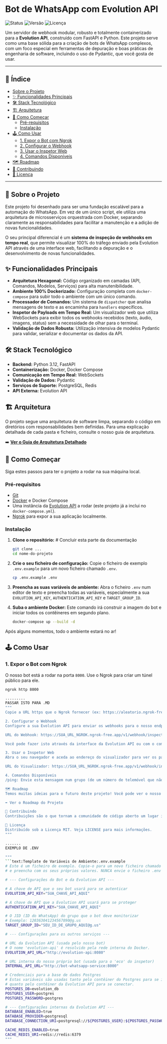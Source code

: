# Bot de WhatsApp com Evolution API

![Status](https://img.shields.io/badge/status-em%20desenvolvimento-yellow)
![Versão](https://img.shields.io/badge/versão-0.1.0-blue)
![Licença](https://img.shields.io/badge/licença-MIT-green)

Um servidor de webhook modular, robusto e totalmente containerizado para a **Evolution API**, construído com FastAPI e Python. Este projeto serve como uma base sólida para a criação de bots de WhatsApp complexos, com um foco especial em ferramentas de depuração e boas práticas de engenharia de software, incluindo o uso de Pydantic, que você gosta de usar.

---

## 📜 Índice

* [Sobre o Projeto](#-sobre-o-projeto)
* [✨ Funcionalidades Principais](#-funcionalidades-principais)
* [🛠️ Stack Tecnológico](#️-stack-tecnológico)
* [🏗️ Arquitetura](#️-arquitetura)
* [🚀 Como Começar](#-como-começar)
  * [Pré-requisitos](#pré-requisitos)
  * [Instalação](#instalação)
* [🕹️ Como Usar](#️-como-usar)
  * [1. Expor o Bot com Ngrok](#1-expor-o-bot-com-ngrok)
  * [2. Configurar o Webhook](#2-configurar-o-webhook)
  * [3. Usar o Inspetor Web](#3-usar-o-inspetor-web)
  * [4. Comandos Disponíveis](#4-comandos-disponíveis)
* [🗺️ Roadmap](#️-roadmap)
* [🤝 Contribuindo](#-contribuindo)
* [📄 Licença](#-licença)

---

## 📖 Sobre o Projeto

Este projeto foi desenhado para ser uma fundação escalável para a automação do WhatsApp. Em vez de um único script, ele utiliza uma arquitetura de microsserviços orquestrada com Docker, separando claramente as responsabilidades para facilitar a manutenção e a adição de novas funcionalidades.

O seu principal diferencial é um **sistema de inspeção de webhooks em tempo real**, que permite visualizar 100% do tráfego enviado pela Evolution API através de uma interface web, facilitando a depuração e o desenvolvimento de novas funcionalidades.

## ✨ Funcionalidades Principais

* **Arquitetura Hexagonal:** Código organizado em camadas (API, Comandos, Modelos, Serviços) para alta manutenibilidade.
* **Ambiente 100% Dockerizado:** Configuração completa com `docker-compose` para subir todo o ambiente com um único comando.
* **Processador de Comandos:** Um sistema de `dispatcher` que analisa mensagens de texto e as encaminha para `handlers` específicos.
* **Inspetor de Payloads em Tempo Real:** Um visualizador web que utiliza WebSockets para exibir todos os webhooks recebidos (texto, áudio, imagens, status) sem a necessidade de olhar para o terminal.
* **Validação de Dados Robusta:** Utilização intensiva de modelos Pydantic para validar, serializar e documentar os dados da API.

## 🛠️ Stack Tecnológico

* **Backend:** Python 3.12, FastAPI
* **Containerização:** Docker, Docker Compose
* **Comunicação em Tempo Real:** WebSockets
* **Validação de Dados:** Pydantic
* **Serviços de Suporte:** PostgreSQL, Redis
* **API Externa:** Evolution API

## 🏗️ Arquitetura

O projeto segue uma arquitetura de software limpa, separando o código em diretórios com responsabilidades bem definidas. Para uma explicação detalhada de cada pasta e ficheiro, consulte o nosso guia de arquitetura.

➡️ **[Ver o Guia de Arquitetura Detalhado](ARCHITECTURE.md)**

## 🚀 Como Começar

Siga estes passos para ter o projeto a rodar na sua máquina local.

### Pré-requisitos

* [Git](https://git-scm.com/)
* [Docker](https://www.docker.com/products/docker-desktop/) e Docker Compose
* Uma instância da [Evolution API](https://github.com/EvolutionAPI/evolution-api) a rodar (este projeto já a inclui no `docker-compose.yml`).
* [Ngrok](https://ngrok.com/) para expor a sua aplicação localmente.

### Instalação

1.  **Clone o repositório:** # Concluir esta parte da documentação
    ```bash
    git clone ...
    cd nome-do-projeto
    ```

2.  **Crie o seu ficheiro de configuração:**
    Copie o ficheiro de exemplo `.env.example` para um novo ficheiro chamado `.env`.
    ```bash
    cp .env.example .env
    ```

3.  **Preencha as suas variáveis de ambiente:**
    Abra o ficheiro `.env` num editor de texto e preencha todas as variáveis, especialmente a sua `EVOLUTION_API_KEY`, `AUTHENTICATION_API_KEY` e `TARGET_GROUP_ID`.

4.  **Suba o ambiente Docker:**
    Este comando irá construir a imagem do bot e iniciar todos os contêineres em segundo plano.
    ```bash
    docker-compose up --build -d
    ```

Após alguns momentos, todo o ambiente estará no ar!

## 🕹️ Como Usar

### 1. Expor o Bot com Ngrok

O nosso bot está a rodar na porta `8000`. Use o Ngrok para criar um túnel público para ele.
```bash
ngrok http 8000

.........
PASSAR ISTO PARA .MD
"""
Copie a URL https que o Ngrok fornecer (ex: https://aleatorio.ngrok-free.app).

2. Configurar o Webhook
Configure a sua Evolution API para enviar os webhooks para o nosso endpoint de inspeção. Isto garante que vejamos todos os eventos.

URL do Webhook: https://SUA_URL_NGROK.ngrok-free.app/v1/webhook/inspect

Você pode fazer isto através da interface da Evolution API ou com o comando PowerShell que usámos anteriormente.

3. Usar o Inspetor Web
Abra o seu navegador e aceda ao endereço do visualizador para ver os payloads em tempo real:

URL do Visualizador: https://SUA_URL_NGROK.ngrok-free.app/v1/webhook/inspect/view

4. Comandos Disponíveis
/ping: Envie esta mensagem num grupo (de um número de telemóvel que não seja o do bot) para testar se o bot está a responder. Ele deverá responder com pong.

🗺️ Roadmap
Temos muitas ideias para o futuro deste projeto! Você pode ver o nosso plano de desenvolvimento e as próximas funcionalidades no nosso roadmap.

➡️ Ver o Roadmap do Projeto

🤝 Contribuindo
Contribuições são o que tornam a comunidade de código aberto um lugar incrível para aprender, inspirar e criar. Qualquer contribuição que você fizer será muito bem-vinda.

📄 Licença
Distribuído sob a Licença MIT. Veja LICENSE para mais informações.
"""

.......
EXEMPLO DE .ENV

"""
```text:Template de Variáveis de Ambiente:.env.example
# Este é um ficheiro de exemplo. Copie-o para um novo ficheiro chamado .env
# e preencha com os seus próprios valores. NUNCA envie o ficheiro .env para o Git.

# --- Configurações do Bot e da Evolution API ---

# A chave de API que o seu bot usará para se autenticar
EVOLUTION_API_KEY="SUA_CHAVE_API_AQUI"

# A chave de API que a Evolution API usará para se proteger
AUTHENTICATION_API_KEY="SUA_CHAVE_API_AQUI"

# O JID (ID do WhatsApp) do grupo que o bot deve monitorizar
# Exemplo: 120363041234567890@g.us
TARGET_GROUP_ID="SEU_ID_DE_GRUPO_AQUI@g.us"

# --- Configurações para os outros serviços ---

# URL da Evolution API (usada pelo nosso bot)
# O nome 'evolution-api' é resolvido pela rede interna do Docker.
EVOLUTION_API_URL="http://evolution-api:8080"

# URL interna do nosso próprio bot (usada para o 'eco' do inspetor)
INTERNAL_API_URL="http://bot-whatsapp-service:8000"

# Credenciais para a base de dados Postgres
# Estas variáveis são usadas tanto pelo contêiner do Postgres para se inicializar
# quanto pelo contêiner da Evolution API para se conectar.
POSTGRES_DB=evolution_db
POSTGRES_USER=postgres
POSTGRES_PASSWORD=postgres

# --- Configurações internas da Evolution API ---
DATABASE_ENABLED=true
DATABASE_PROVIDER=postgresql
DATABASE_CONNECTION_URI=postgresql://${POSTGRES_USER}:${POSTGRES_PASSWORD}@postgres:5432/${POSTGRES_DB}?schema=public

CACHE_REDIS_ENABLED=true
CACHE_REDIS_URI=redis://redis:6379
"""